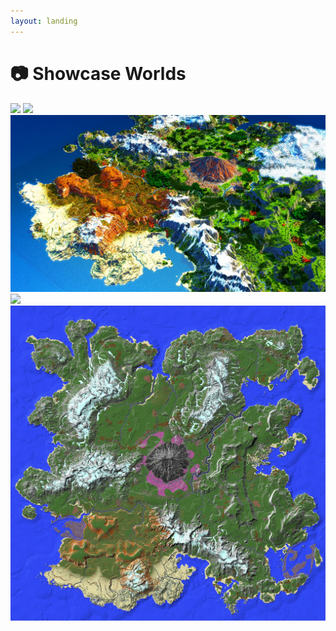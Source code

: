 ```yaml
---
layout: landing
---
```


# 📷 Showcase Worlds

![](.gitbook/assets/K.png) ![](.gitbook/assets/a.png) ![](<.gitbook/assets/3 (1).jpg>) ![](.gitbook/assets/23.png) ![](.gitbook/assets/20220315telotorm.jpg)
